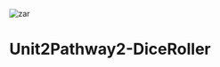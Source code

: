 ![zar](https://user-images.githubusercontent.com/66000826/203292024-ab4e7c36-295d-4657-86d1-d23b62bfce59.PNG)
# Unit2Pathway2-DiceRoller
